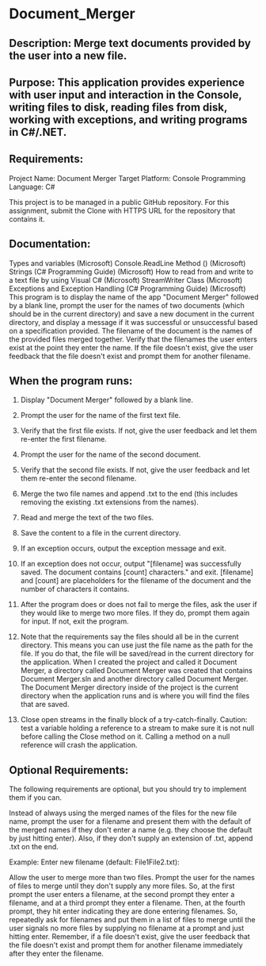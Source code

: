 # Document_Merger

## Description: Merge text documents provided by the user into a new file.

## Purpose: This application provides experience with user input and interaction in the Console, writing files to disk, reading files from disk, working with exceptions, and writing programs in C#/.NET.

## Requirements:

Project Name: Document Merger
Target Platform: Console
Programming Language: C#

This project is to be managed in a public GitHub repository. For this assignment, submit the Clone with HTTPS URL for the repository that contains it.

## Documentation:

Types and variables (Microsoft)
Console.ReadLine Method () (Microsoft)
Strings (C# Programming Guide) (Microsoft)
How to read from and write to a text file by using Visual C# (Microsoft)
StreamWriter Class (Microsoft)
Exceptions and Exception Handling (C# Programming Guide) (Microsoft)
This program is to display the name of the app "Document Merger" followed by a blank line, prompt the user for the names of two documents (which should be in the current directory) and save a new document in the current directory, and display a message if it was successful or unsuccessful based on a specification provided. The filename of the document is the names of the provided files merged together. Verify that the filenames the user enters exist at the point they enter the name. If the file doesn't exist, give the user feedback that the file doesn't exist and prompt them for another filename.

## When the program runs:

1. Display "Document Merger" followed by a blank line.
2. Prompt the user for the name of the first text file.
3. Verify that the first file exists. If not, give the user feedback and let them re-enter the first filename.
4. Prompt the user for the name of the second document.
5. Verify that the second file exists. If not, give the user feedback and let them re-enter the second filename.
6. Merge the two file names and append .txt to the end (this includes removing the existing .txt extensions from the names).
7. Read and merge the text of the two files.
8. Save the content to a file in the current directory.
9. If an exception occurs, output the exception message and exit.
10. If an exception does not occur, output "[filename] was successfully saved. The document contains [count] characters." and exit. [filename] and [count] are placeholders for the filename of the document and the number of characters it contains.
11. After the program does or does not fail to merge the files, ask the user if they would like to merge two more files. If they do, prompt them again for input. If not, exit the program.
12. Note that the requirements say the files should all be in the current directory. This means you can use just the file name as the path for the file. If you do that, the file will be saved/read in the current directory for the application. When I created the project and called it Document Merger, a directory called Document Merger was created that contains Document Merger.sln and another directory called Document Merger. The Document Merger directory inside of the project is the current directory when the application runs and is where you will find the files that are saved.

13. Close open streams in the finally block of a try-catch-finally. Caution: test a variable holding a reference to a stream to make sure it is not null before calling the Close method on it. Calling a method on a null reference will crash the application.

## Optional Requirements:

The following requirements are optional, but you should try to implement them if you can.

Instead of always using the merged names of the files for the new file name, prompt the user for a filename and present them with the default of the merged names if they don't enter a name (e.g. they choose the default by just hitting enter). Also, if they don't supply an extension of .txt, append .txt on the end.

Example: Enter new filename (default: File1File2.txt):

Allow the user to merge more than two files. Prompt the user for the names of files to merge until they don't supply any more files. So, at the first prompt the user enters a filename, at the second prompt they enter a filename, and at a third prompt they enter a filename. Then, at the fourth prompt, they hit enter indicating they are done entering filenames. So, repeatedly ask for filenames and put them in a list of files to merge until the user signals no more files by supplying no filename at a prompt and just hitting enter. Remember, if a file doesn't exist, give the user feedback that the file doesn't exist and prompt them for another filename immediately after they enter the filename.
